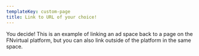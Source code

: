 ```yaml
---
templateKey: custom-page
title: Link to URL of your choice!
---
```

You decide! This is an example of linking an ad space back to a page on the FNvirtual platform, but you can also link outside of the platform in the same space.